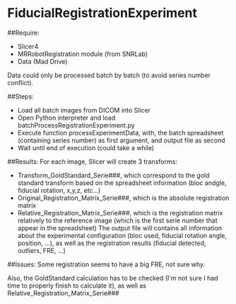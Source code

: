 # FiducialRegistrationExperiment

##Require:
* Slicer4
* MRRobotRegistration module (from SNRLab)
* Data (Mad Drive)

Data could only be processed batch by batch (to avoid series number conflict).

##Steps:
* Load all batch images from DICOM into Slicer
* Open Python interpreter and load batchProcessRegistrationExperiment.py
* Execute function processExperimentData, with, the batch spreadsheet (containing series number) as first argument, and output file as second
* Wait until end of execution (could take a while)

##Results:
For each image, Slicer will create 3 transforms:
* Transform_GoldStandard_Serie###, which correspond to the gold standard transform based on the spreadsheet information (bloc andgle, fiducial rotation, x,y,z, etc...)
* Original_Registration_Matrix_Serie###, which is the absolute registration matrix
* Relative_Registration_Matrix_Serie###, which is the registration matrix relatively to the reference image (which is the first serie number that appear in the spreadsheet)
The output file will contains all information about the experimental configuration (bloc used, fiducial rotation angle, position, ...), as well as the registration results (fiducial detected, outliers, FRE, ...)

##Issues:
Some registration seems to have a big FRE, not sure why.

Also, the GoldStandard calculation has to be checked (I'm not sure I had time to properly finish to calculate it), as well as Relative_Registration_Matrix_Serie###


